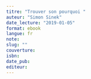 ```yaml
---
titre: "Trouver son pourquoi "
auteur: "Simon Sinek"
date_lecture: "2019-01-05"
format: ebook
langue: fr
note:
slug: ""
couverture: 
isbn: 
date_pub: 
editeur: 
---
```

